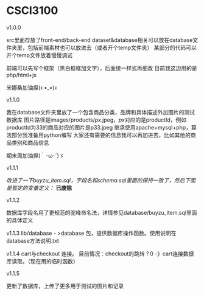 # CSCI3100

v1.0.0 

src里面存放了front-end/back-end
dataset&database相关可以放在database文件夹里，包括前端素材也可以放进去（或者开个temp文件夹）
某部分的代码可以开个temp文件放着慢慢调试

前端可以先写个框架（黑白框框加文字），后面统一样式再细改
目前我这边用的是php/html+js

米娜桑加油捏(ง •_•)ง

v1.1.0

我在database文件夹里放了一个包含商品分类，品牌和具体描述外加图片的测试数据库
图片路径是images/products/$px$.jpeg，$px$对应的是productId，例如productId为33的商品对应的图片是p33.jpeg
继承使用apache+mysql+php，算法部分我准备用python编写
大家还有需要的信息我可以再加进去，比如其他的商品类别和商品信息

期末周加油捏(｀･ω･´)ゞ

v1.1.1

*改进了一下buyzu_item.sql，字段名和schema.sql里面的保持一致了，然后下面是暂定的变量定义：*
**已废除**

v1.1.2

数据库字段名用了更规范的驼峰命名法，详情参见database/buyzu_item.sql里面的具体定义

v1.1.3
   lib/database - >database 包，提供数据库操作函数。使用说明在database方法说明.txt

v1.1.4
    cart与checkout 连接。
    目前情况：checkout的跳转？0
    -》cart连接数据库读取。（现在用的临时函数）

v1.1.5

更新了数据库，上传了更多用于测试的图片和记录
